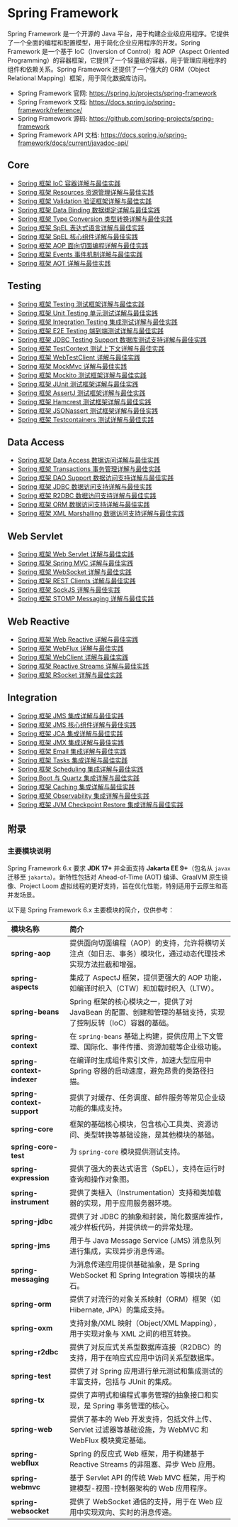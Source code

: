 # Spring Framework

Spring Framework 是一个开源的 Java 平台，用于构建企业级应用程序。它提供了一个全面的编程和配置模型，用于简化企业应用程序的开发。Spring Framework 是一个基于 IoC（Inversion of Control）和 AOP（Aspect Oriented Programming）的容器框架，它提供了一个轻量级的容器，用于管理应用程序的组件和依赖关系。Spring Framework 还提供了一个强大的 ORM（Object Relational Mapping）框架，用于简化数据库访问。

- Spring Framework 官网: <https://spring.io/projects/spring-framework>
- Spring Framework 文档: <https://docs.spring.io/spring-framework/reference/>
- Spring Framework 源码: <https://github.com/spring-projects/spring-framework>
- Spring Framework API 文档: <https://docs.spring.io/spring-framework/docs/current/javadoc-api/>

## Core

- [Spring 框架 IoC 容器详解与最佳实践](./spring-ioc-container.md)
- [Spring 框架 Resources 资源管理详解与最佳实践](./spring-resource.md)
- [Spring 框架 Validation 验证框架详解与最佳实践](./spring-validation.md)
- [Spring 框架 Data Binding 数据绑定详解与最佳实践](./spring-data-binding.md)
- [Spring 框架 Type Conversion 类型转换详解与最佳实践](./spring-type-conversion.md)
- [Spring 框架 SpEL 表达式语言详解与最佳实践](./spring-expression.md)
- [Spring 框架 SpEL 核心组件详解与最佳实践](./spring-expression-core.md)
- [Spring 框架 AOP 面向切面编程详解与最佳实践](./spring-aop.md)
- [Spring 框架 Events 事件机制详解与最佳实践](./spring-event.md)
- [Spring 框架 AOT 详解与最佳实践](./spring-aot.md)

## Testing

- [Spring 框架 Testing 测试框架详解与最佳实践](./spring-testing.md)
- [Spring 框架 Unit Testing 单元测试详解与最佳实践](./spring-unit-testing.md)
- [Spring 框架 Integration Testing 集成测试详解与最佳实践](./spring-integration-testing.md)
- [Spring 框架 E2E Testing 端到端测试详解与最佳实践](./spring-e2e-testing.md)
- [Spring 框架 JDBC Testing Support 数据库测试支持详解与最佳实践](./spring-jdbc-testing-support.md)
- [Spring 框架 TestContext 测试上下文详解与最佳实践](./spring-testcontext.md)
- [Spring 框架 WebTestClient 详解与最佳实践](./spring-webtestclient.md)
- [Spring 框架 MockMvc 详解与最佳实践](./spring-mockmvc.md)
- [Spring 框架 Mockito 测试框架详解与最佳实践](./spring-mockito.md)
- [Spring 框架 JUnit 测试框架详解与最佳实践](./spring-junit.md)
- [Spring 框架 AssertJ 测试框架详解与最佳实践](./spring-assertj.md)
- [Spring 框架 Hamcrest 测试框架详解与最佳实践](./spring-hamcrest.md)
- [Spring 框架 JSONassert 测试框架详解与最佳实践](./spring-jsonassert.md)
- [Spring 框架 Testcontainers 测试详解与最佳实践](./spring-testcontainers.md)

## Data Access

- [Spring 框架 Data Access 数据访问详解与最佳实践](./spring-data-access.md)
- [Spring 框架 Transactions 事务管理详解与最佳实践](./spring-transaction.md)
- [Spring 框架 DAO Support 数据访问支持详解与最佳实践](./spring-dao-support.md)
- [Spring 框架 JDBC 数据访问支持详解与最佳实践](./spring-dao-support-jdbc.md)
- [Spring 框架 R2DBC 数据访问支持详解与最佳实践](./spring-dao-support-r2dbc.md)
- [Spring 框架 ORM 数据访问支持详解与最佳实践](./spring-dao-support-orm.md)
- [Spring 框架 XML Marshalling 数据访问支持详解与最佳实践](./spring-dao-support-xml.md)

## Web Servlet

- [Spring 框架 Web Servlet 详解与最佳实践](./spring-web-servlet.md)
- [Spring 框架 Spring MVC 详解与最佳实践](./spring-mvc.md)
- [Spring 框架 WebSocket 详解与最佳实践](./spring-websocket.md)
- [Spring 框架 REST Clients 详解与最佳实践](./spring-rest-clients.md)
- [Spring 框架 SockJS 详解与最佳实践](./spring-sockjs.md)
- [Spring 框架 STOMP Messaging 详解与最佳实践](./spring-stomp.md)

## Web Reactive

- [Spring 框架 Web Reactive 详解与最佳实践](./spring-web-reactive.md)
- [Spring 框架 WebFlux 详解与最佳实践](./spring-webflux.md)
- [Spring 框架 WebClient 详解与最佳实践](./spring-webclient.md)
- [Spring 框架 Reactive Streams 详解与最佳实践](./spring-reactive-streams.md)
- [Spring 框架 RSocket 详解与最佳实践](./spring-rsocket.md)

## Integration

- [Spring 框架 JMS 集成详解与最佳实践](./spring-integration-jms.md)
- [Spring 框架 JMS 核心组件详解与最佳实践](./spring-integration-jms-core.md)
- [Spring 框架 JCA 集成详解与最佳实践](./spring-integration-jca.md)
- [Spring 框架 JMX 集成详解与最佳实践](./spring-integration-jmx.md)
- [Spring 框架 Email 集成详解与最佳实践](./spring-integration-email.md)
- [Spring 框架 Tasks 集成详解与最佳实践](./spring-integration-tasks.md)
- [Spring 框架 Scheduling 集成详解与最佳实践](./spring-integration-scheduling.md)
- [Spring Boot 与 Quartz 集成详解与最佳实践](./spring-integration-quartz.md)
- [Spring 框架 Caching 集成详解与最佳实践](./spring-integration-caching.md)
- [Spring 框架 Observability 集成详解与最佳实践](./spring-integration-observability.md)
- [Spring 框架 JVM Checkpoint Restore 集成详解与最佳实践](./spring-integration-jvm-checkpoint-restore.md)

## 附录

### 主要模块说明

Spring Framework 6.x 要求 **JDK 17+** 并全面支持 **Jakarta EE 9+**（包名从 `javax` 迁移至 `jakarta`）。新特性包括对 Ahead-of-Time (AOT) 编译、GraalVM 原生镜像、Project Loom 虚拟线程的更好支持，旨在优化性能，特别适用于云原生和高并发场景。

以下是 Spring Framework 6.x 主要模块的简介，仅供参考：

| 模块名称                   | 简介                                                                                                                              |
| :------------------------- | :-------------------------------------------------------------------------------------------------------------------------------- |
| **spring-aop**             | 提供面向切面编程（AOP）的支持，允许将横切关注点（如日志、事务）模块化，通过动态代理技术实现方法拦截和增强。 |
| **spring-aspects**         | 集成了 AspectJ 框架，提供更强大的 AOP 功能，如编译时织入（CTW）和加载时织入（LTW）。                          |
| **spring-beans**           | Spring 框架的核心模块之一，提供了对 JavaBean 的配置、创建和管理的基础支持，实现了控制反转（IoC）容器的基础。   |
| **spring-context**         | 在 `spring-beans` 基础上构建，提供应用上下文管理、国际化、事件传播、资源加载等企业级功能。                       |
| **spring-context-indexer** | 在编译时生成组件索引文件，加速大型应用中 Spring 容器的启动速度，避免昂贵的类路径扫描。                                   |
| **spring-context-support** | 提供了对缓存、任务调度、邮件服务等常见企业级功能的集成支持。                                                               |
| **spring-core**            | 框架的基础核心模块，包含核心工具类、资源访问、类型转换等基础设施，是其他模块的基础。                           |
| **spring-core-test**       | 为 `spring-core` 模块提供测试支持。                                                                                    |
| **spring-expression**      | 提供了强大的表达式语言（SpEL），支持在运行时查询和操作对象图。                                                             |
| **spring-instrument**      | 提供了类植入（Instrumentation）支持和类加载器的实现，用于应用服务器环境。                                                 |
| **spring-jdbc**            | 提供了对 JDBC 的抽象和封装，简化数据库操作，减少样板代码，并提供统一的异常处理。                               |
| **spring-jms**             | 用于与 Java Message Service (JMS) 消息队列进行集成，实现异步消息传递。                                      |
| **spring-messaging**       | 为消息传递应用提供基础抽象，是 Spring WebSocket 和 Spring Integration 等模块的基石。                                     |
| **spring-orm**             | 提供了对流行的对象关系映射（ORM）框架（如 Hibernate, JPA）的集成支持。                                      |
| **spring-oxm**             | 支持对象/XML 映射（Object/XML Mapping），用于实现对象与 XML 之间的相互转换。                                             |
| **spring-r2dbc**           | 提供了对反应式关系型数据库连接（R2DBC）的支持，用于在响应式应用中访问关系型数据库。                                       |
| **spring-test**            | 提供了对 Spring 应用进行单元测试和集成测试的丰富支持，包括与 JUnit 的集成。                                  |
| **spring-tx**              | 提供了声明式和编程式事务管理的抽象接口和实现，是 Spring 事务管理的核心。                                      |
| **spring-web**             | 提供了基本的 Web 开发支持，包括文件上传、Servlet 过滤器等基础设施，为 WebMVC 和 WebFlux 模块奠定基础。                    |
| **spring-webflux**         | Spring 的反应式 Web 框架，用于构建基于 Reactive Streams 的非阻塞、异步 Web 应用。                            |
| **spring-webmvc**          | 基于 Servlet API 的传统 Web MVC 框架，用于构建模型-视图-控制器架构的 Web 应用程序。                           |
| **spring-websocket**       | 提供了 WebSocket 通信的支持，用于在 Web 应用中实现双向、实时的消息传递。                                                 |
